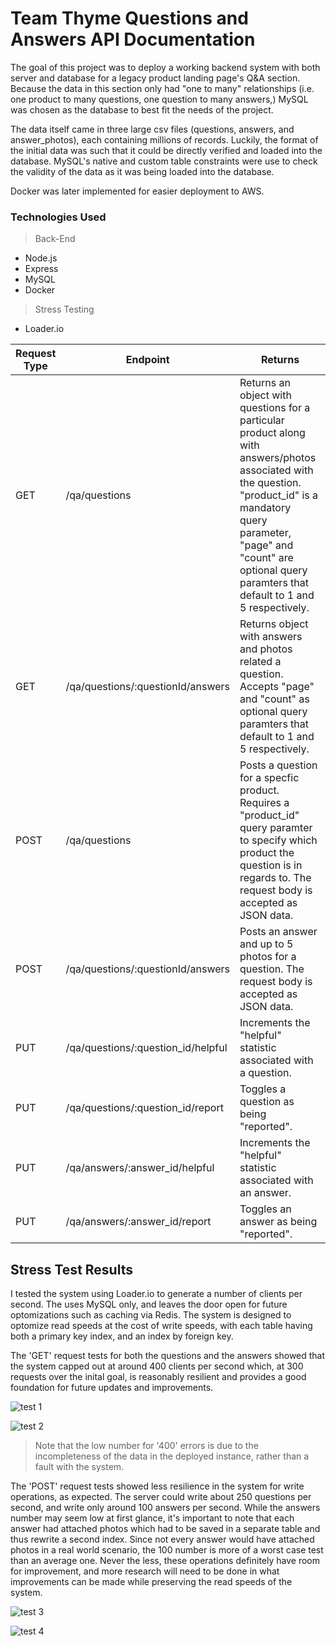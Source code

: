 # Team Thyme Questions and Answers API Documentation

The goal of this project was to deploy a working backend system with both server and database for a legacy product landing page's Q&A section. Because the data in this section only had "one to many" relationships (i.e. one product to many questions, one question to many answers,) MySQL was chosen as the database to best fit the needs of the project.

The data itself came in three large csv files (questions, answers, and answer_photos), each containing millions of records. Luckily, the format of the initial data was such that it could be directly verified and loaded into the database. MySQL's native and custom table constraints were use to check the validity of the data as it was being loaded into the database.

Docker was later implemented for easier deployment to AWS.

### Technologies Used


> Back-End

- Node.js
- Express
- MySQL
- Docker

> Stress Testing
- Loader.io

 Request Type | Endpoint                          | Returns
  ------------ | --------------------------------- | ---------------------------------------------------------------------------------------------------------------------
  GET          | /qa/questions                    | Returns an object with questions for a particular product along with answers/photos associated with the question. "product_id" is a mandatory query parameter, "page" and "count" are optional query paramters that default to 1 and 5 respectively.
   GET          | /qa/questions/:questionId/answers           | Returns object with answers and photos related a question. Accepts "page" and "count" as optional query paramters that default to 1 and 5 respectively.
   POST         | /qa/questions                   | Posts a question for a specfic product. Requires a "product_id" query paramter to specify which product the question is in regards to. The request body is accepted as JSON data.
   POST         | /qa/questions/:questionId/answers     | Posts an answer and up to 5 photos for a question. The request body is accepted as JSON data.
    PUT          | /qa/questions/:question_id/helpful | Increments the "helpful" statistic associated with a question.
    PUT | /qa/questions/:question_id/report | Toggles a question as being "reported".
    PUT | /qa/answers/:answer_id/helpful | Increments the "helpful" statistic associated with an answer.
    PUT | /qa/answers/:answer_id/report | Toggles an answer as being "reported".

## Stress Test Results

I tested the system using Loader.io to generate a number of clients per second. The uses MySQL only, and leaves the door open for future optomizations such as caching via Redis. The system is designed to optomize read speeds at the cost of write speeds, with each table having both a primary key index, and an index by foreign key.

The 'GET' request tests for both the questions and the answers showed that the system capped out at around 400 clients per second which, at 300 requests over the inital goal, is reasonably resilient and provides a good foundation for future updates and improvements.

![test 1](/Users/dbdav1/SDC/Q-A/testing-photos/SDC-real-test-1.png)

![test 2](/Users/dbdav1/SDC/Q-A/testing-photos/SDC-real-test-2.png)

> Note that the low number for '400' errors is due to the incompleteness of the data in the deployed instance, rather than a fault with the system.

The 'POST' request tests showed less resilience in the system for write operations, as expected. The server could write about 250 questions per second, and write only around 100 answers per second. While the answers number may seem low at first glance, it's important to note that each answer had attached photos which had to be saved in a separate table and thus rewrite a second index. Since not every answer would have attached photos in a real world scenario, the 100 number is more of a worst case test than an average one. Never the less, these operations definitely have room for improvement, and more research will need to be done in what improvements can be made while preserving the read speeds of the system.

![test 3](/Users/dbdav1/SDC/Q-A/testing-photos/SDC-real-test-3.png)

![test 4](/Users/dbdav1/SDC/Q-A/testing-photos/SDC-real-test-4.png)